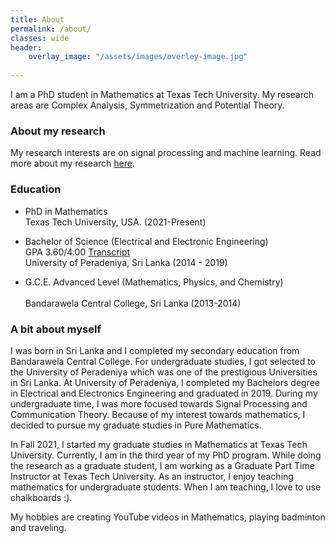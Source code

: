 ```yaml
---
title: About
permalink: /about/
classes: wide
header:
    overlay_image: "/assets/images/overley-image.jpg"
    
---
```



I am a PhD student in Mathematics at Texas Tech University. My research areas are Complex Analysis, Symmetrization and Potential Theory. 
### About my research

My research interests are on signal processing and machine learning. Read more about my research [here](/research/).

### Education

-	PhD in Mathematics <br />
	Texas Tech University, USA. (2021-Present)

-   Bachelor of Science (Electrical and Electronic Engineering) <br />
	GPA 3.60/4.00 [Transcript](/assets/docs/Transcript.pdf) <br />
    University of Peradeniya, Sri Lanka (2014 - 2019)
	
-	G.C.E. Advanced Level (Mathematics, Physics, and Chemistry)	<br />	
	Bandarawela Central College, Sri Lanka (2013-2014)

	

### A bit about myself 

I was born in Sri Lanka and I completed my secondary education from Bandarawela Central College. For undergraduate studies, I got selected to the University of Peradeniya which was one of the prestigious Universities in Sri Lanka. At University of Peradeniya, I completed my Bachelors degree in Electrical and Electronics Engineering and graduated in 2019. During my undergraduate time, I was more focused towards Signal Processing and Communication Theory. Because of my interest towards mathematics, I decided to pursue my graduate studies in Pure Mathematics. 

In Fall 2021, I started my graduate studies in Mathematics at Texas Tech University. Currently, I am in the third year of my PhD program. While doing the research as a graduate student, I am working as a Graduate Part Time Instructor at Texas Tech University. As an instructor, I enjoy teaching mathematics for undergraduate students. When I am teaching, I love to use chalkboards :). 



My hobbies are creating YouTube videos in Mathematics, playing badminton and traveling.  

